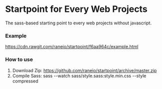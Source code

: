 # Startpoint for Every Web Projects

The sass-based starting point to every web projects without javascript.


### Example

https://cdn.rawgit.com/raneio/startpoint/f6aa964c/example.html


### How to use

1. Download Zip: https://github.com/raneio/startpoint/archive/master.zip
1. Compile Sass: sass --watch sass/style.sass:style.min.css --style compressed


